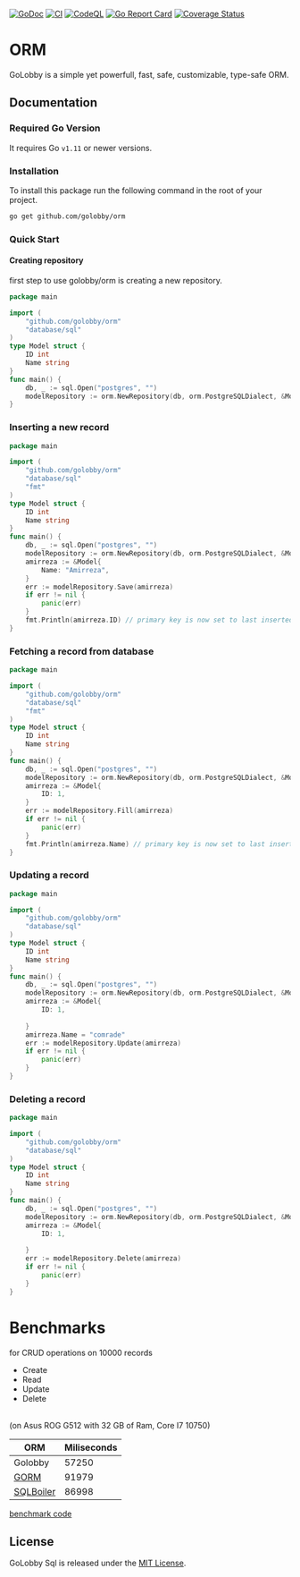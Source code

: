 [![GoDoc](https://godoc.org/github.com/golobby/orm?status.svg)](https://godoc.org/github.com/golobby/orm)
[![CI](https://github.com/golobby/orm/actions/workflows/ci.yml/badge.svg)](https://github.com/golobby/orm/actions/workflows/ci.yml)
[![CodeQL](https://github.com/golobby/orm/workflows/CodeQL/badge.svg)](https://github.com/golobby/orm/actions?query=workflow%3ACodeQL)
[![Go Report Card](https://goreportcard.com/badge/github.com/golobby/orm)](https://goreportcard.com/report/github.com/golobby/orm)
[![Coverage Status](https://coveralls.io/repos/github/golobby/orm/badge.svg)](https://coveralls.io/github/golobby/orm?branch=master)

# ORM

GoLobby is a simple yet powerfull, fast, safe, customizable, type-safe ORM.

## Documentation

### Required Go Version

It requires Go `v1.11` or newer versions.

### Installation

To install this package run the following command in the root of your project.

```bash
go get github.com/golobby/orm
```

### Quick Start
#### Creating repository
first step to use golobby/orm is creating
a new repository.
```go
package main

import (
	"github.com/golobby/orm"
	"database/sql"
)
type Model struct {
	ID int
	Name string
}
func main() {
	db, _ := sql.Open("postgres", "")
	modelRepository := orm.NewRepository(db, orm.PostgreSQLDialect, &Model{})
}
```
### Inserting a new record
```go
package main

import (
	"github.com/golobby/orm"
	"database/sql"
	"fmt"
)
type Model struct {
	ID int
	Name string
}
func main() {
	db, _ := sql.Open("postgres", "")
	modelRepository := orm.NewRepository(db, orm.PostgreSQLDialect, &Model{})
	amirreza := &Model{
		Name: "Amirreza",
	}
	err := modelRepository.Save(amirreza)
    if err != nil {
        panic(err)
    }
	fmt.Println(amirreza.ID) // primary key is now set to last inserted id
}
```
### Fetching a record from database
```go
package main

import (
	"github.com/golobby/orm"
	"database/sql"
	"fmt"
)
type Model struct {
	ID int
	Name string
}
func main() {
	db, _ := sql.Open("postgres", "")
	modelRepository := orm.NewRepository(db, orm.PostgreSQLDialect, &Model{})
	amirreza := &Model{
		ID: 1,
	}
	err := modelRepository.Fill(amirreza)
    if err != nil {
        panic(err)
    }
	fmt.Println(amirreza.Name) // primary key is now set to last inserted id
}
```
### Updating a record
```go
package main

import (
	"github.com/golobby/orm"
	"database/sql"
)
type Model struct {
	ID int
	Name string
}
func main() {
	db, _ := sql.Open("postgres", "")
	modelRepository := orm.NewRepository(db, orm.PostgreSQLDialect, &Model{})
	amirreza := &Model{
		ID: 1,
		
	}
	amirreza.Name = "comrade"
	err := modelRepository.Update(amirreza)
	if err != nil {
	    panic(err)
	}
}
```
### Deleting a record
```go
package main

import (
	"github.com/golobby/orm"
	"database/sql"
)
type Model struct {
	ID int
	Name string
}
func main() {
	db, _ := sql.Open("postgres", "")
	modelRepository := orm.NewRepository(db, orm.PostgreSQLDialect, &Model{})
	amirreza := &Model{
		ID: 1,
		
	}
	err := modelRepository.Delete(amirreza)
	if err != nil {
	    panic(err)
	}
}
```
# Benchmarks
for CRUD operations on 10000 records
- Create
- Read
- Update
- Delete
<br>
(on Asus ROG G512 with 32 GB of Ram, Core I7 10750)<br>

| ORM                                                    | Miliseconds |
|--------------------------------------------------------|-------------|
| Golobby                                                | 57250       |
| [GORM](https://gorm.io/)                               | 91979       |
| [SQLBoiler](https://github.com/volatiletech/sqlboiler) | 86998       |

[benchmark code](https://github.com/golobby/orm/blob/master/examples/benchmarks/main.go)

## License

GoLobby Sql is released under the [MIT License](http://opensource.org/licenses/mit-license.php).
